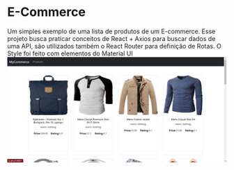 # E-Commerce

Um simples exemplo de uma lista de produtos de um E-commerce.
Esse projeto busca praticar conceitos de React + Axios para buscar dados de uma API, são utilizados também o React Router para definição de Rotas.
O Style foi feito com elementos do Material UI
![alt text](https://github.com/HenriqueFranc/e-commerce/blob/main/project_commerce.jpg)
